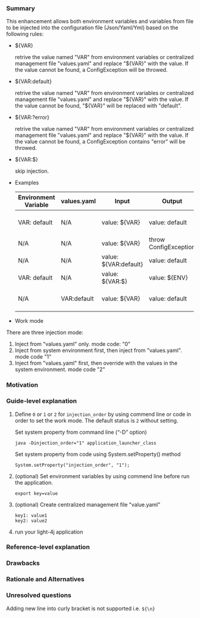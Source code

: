 ### Summary
  This enhancement allows both environment variables and variables from file to be 
  injected into the configuration file (Json/Yaml/Yml) based on the following rules:
  
  * ${VAR} 
  
    retrive the value named "VAR" from environment variables or centralized management 
    file "values.yaml" and replace "${VAR}" with the value. If the value cannot be found, a 
    ConfigException will be throwed.
  
  * ${VAR:default} 
  
    retrive the value named "VAR" from environment variables or centralized management 
    file "values.yaml" and replace "${VAR}" with the value. If the value cannot be found, 
    "${VAR}" will be replaced with "default".
  
  * ${VAR:?error}
  
    retrive the value named "VAR" from environment variables or centralized management 
    file "values.yaml" and replace "${VAR}" with the value. If the value cannot be found, 
    a ConfigException contains "error" will be throwed.
  
  * ${VAR:$}
  
    skip injection.
    
  * Examples
  
    | Environment Variable | values.yaml | Input | Output | Action |
    | --- | --- | --- | --- | --- |
    | VAR: default | N/A | value: ${VAR} | value: default | inject environment variable |
    | N/A | N/A | value: ${VAR} | throw ConfigException | exception |
    | N/A | N/A | value: ${VAR:default} | value: default | inject default |
    | VAR: default | N/A | value: ${VAR:$} | value: ${ENV} | skip injection | 
    | N/A | VAR:default | value: ${VAR} | value: default | inject value from values.yaml | 
  
  * Work mode
  
   There are three injection mode:
   1. Inject from "values.yaml" only. mode code: "0"
   2. Inject from system environment first, then inject from "values.yaml". mode code "1"
   3. Inject from "values.yaml" first, then override with the values in the system environment.
      mode code "2"

### Motivation


### Guide-level explanation

1. Define `0` or `1` or `2` for `injection_order` by using commend line or code in order to set the 
   work mode. The default status is `2` without setting.
  
   Set system property from command line (“-D” option)
   ```
   java -Dinjection_order="1" application_launcher_class
   ```
   Set system property from code using System.setProperty() method
   ```
   System.setProperty("injection_order", "1");
   ```

2. (optional) Set environment variables by using commend line before run the application.
   ```
   export key=value
   ```
3. (optional) Create centralized management file "value.yaml"
   ```
   key1: value1
   key2: value2
   ```
4. run your light-4j application

### Reference-level explanation


### Drawbacks


### Rationale and Alternatives


### Unresolved questions
  Adding new line into curly bracket is not supported
  i.e. `${\n}`
